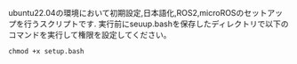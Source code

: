 ubuntu22.04の環境において初期設定,日本語化,ROS2,microROSのセットアップを行うスクリプトです.
実行前にseuup.bashを保存したディレクトリで以下のコマンドを実行して権限を設定してください。
```
chmod +x setup.bash
```
